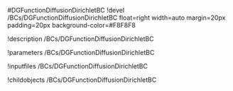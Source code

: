 <!-- MOOSE Object Documentation Stub: Remove this when content is added. -->
#DGFunctionDiffusionDirichletBC
!devel /BCs/DGFunctionDiffusionDirichletBC float=right width=auto margin=20px padding=20px background-color=#F8F8F8

!description /BCs/DGFunctionDiffusionDirichletBC

!parameters /BCs/DGFunctionDiffusionDirichletBC

!inputfiles /BCs/DGFunctionDiffusionDirichletBC

!childobjects /BCs/DGFunctionDiffusionDirichletBC
